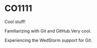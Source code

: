 # CO1111
Cool stuff!

Familiarizing with Git and GitHub.Very cool.

Experiencing the WedStorm support for Git.
